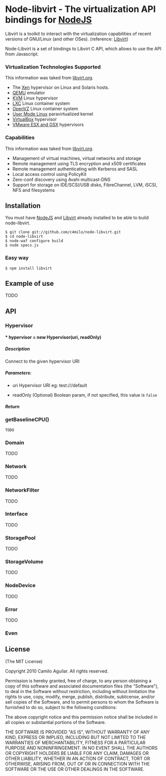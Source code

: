 # Node-libvirt - The virtualization API bindings for [NodeJS][nodejs_home]
Libvirt is a toolkit to interact with the virtualization capabilities
of recent versions of GNU/Linux (and other OSes). (reference: [Libvirt][libvirt_home])

Node-Libvirt is a set of bindings to Libvirt C API, which allows to use the API from Javascript.

### Virtualization Technologies Supported
This information was taked from [libvirt.org][libvirt_home].

   * The [Xen][xen_home] hypervisor on Linux and Solaris hosts.
   * [QEMU][qemu_home] emulator
   * [KVM][kvm_home] Linux hypervisor
   * [LXC][lxc_home] Linux container system
   * [OpenVZ][openvz_home] Linux container system
   * [User Mode Linux][user_mode_linux_home] paravirtualized kernel
   * [VirtualBox][virtualbox_home] hypervisor
   * [VMware ESX and GSX][vmware_home] hypervisors


### Capabilities
This information was taked from [libvirt.org][libvirt_home].

   * Management of virtual machines, virtual networks and storage
   * Remote management using TLS encryption and x509 certificates
   * Remote management authenticating with Kerberos and SASL
   * Local access control using PolicyKit
   * Zero-conf discovery using Avahi multicast-DNS
   * Support for storage on IDE/SCSI/USB disks, FibreChannel, LVM, iSCSI, NFS and filesystems

## Installation
You must have [NodeJS][nodejs_dev] and [Libvirt][libvirt_dev] already installed to be able to build node-libvirt.

    $ git clone git://github.com/c4milo/node-libvirt.git
    $ cd node-libvirt
    $ node-waf configure build
    $ node specs.js

### Easy way
    $ npm install libvirt

## Example of use
TODO

## API

### Hypervisor
#### * hypervisor = new Hypervisor(uri, readOnly)
##### Description
Connect to the given hypervisor URI
##### Parameters:
* uri
  Hypervisor URI eg: test:///default

* readOnly (Optional)
  Boolean param, if not specified, this value is `false`
##### Return

### getBaselineCPU()
    TODO
###

###
### Domain
TODO
### Network
TODO
### NetworkFilter
TODO
### Interface
TODO
### StoragePool
TODO
### StorageVolume
TODO
### NodeDevice
TODO
### Error
TODO
### Even


## License
(The MIT License)

Copyright 2010 Camilo Aguilar. All rights reserved.

Permission is hereby granted, free of charge, to any person obtaining a copy
of this software and associated documentation files (the "Software"), to
deal in the Software without restriction, including without limitation the
rights to use, copy, modify, merge, publish, distribute, sublicense, and/or
sell copies of the Software, and to permit persons to whom the Software is
furnished to do so, subject to the following conditions:

The above copyright notice and this permission notice shall be included in
all copies or substantial portions of the Software.

THE SOFTWARE IS PROVIDED "AS IS", WITHOUT WARRANTY OF ANY KIND, EXPRESS OR
IMPLIED, INCLUDING BUT NOT LIMITED TO THE WARRANTIES OF MERCHANTABILITY,
FITNESS FOR A PARTICULAR PURPOSE AND NONINFRINGEMENT. IN NO EVENT SHALL THE
AUTHORS OR COPYRIGHT HOLDERS BE LIABLE FOR ANY CLAIM, DAMAGES OR OTHER
LIABILITY, WHETHER IN AN ACTION OF CONTRACT, TORT OR OTHERWISE, ARISING
FROM, OUT OF OR IN CONNECTION WITH THE SOFTWARE OR THE USE OR OTHER DEALINGS
IN THE SOFTWARE.

[nodejs_home]: http://www.nodejs.org
[nodejs_dev]: http://github.com/ry/node
[libvirt_home]: http://www.libvirt.org
[libvirt_dev]: http://libvirt.org/deployment.html
[xen_home]: http://www.cl.cam.ac.uk/Research/SRG/netos/xen/index.html
[qemu_home]: http://wiki.qemu.org/Index.html
[kvm_home]: http://www.linux-kvm.org
[lxc_home]: http://lxc.sourceforge.net/
[openvz_home]: http://openvz.org/
[user_mode_linux_home]: http://user-mode-linux.sourceforge.net/
[virtualbox_home]: http://www.virtualbox.org/
[vmware_home]: http://www.vmware.com/
[wiki_examples]: http://github.com/c4milo/node-libvirt/wikis/examples
[wiki_api]: http://github.com/c4milo/node-libvirt/wikis/api

